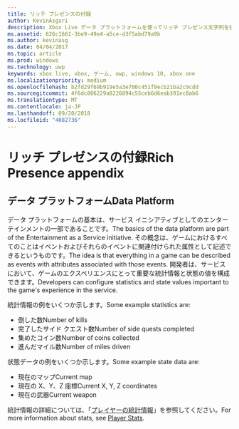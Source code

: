 ```yaml
---
title: リッチ プレゼンスの付録
author: KevinAsgari
description: Xbox Live データ プラットフォームを使ってリッチ プレゼンス文字列を強化する方法について説明します。
ms.assetid: 626c1661-3be9-49e4-a5ce-d3f5abd79a9b
ms.author: kevinasg
ms.date: 04/04/2017
ms.topic: article
ms.prod: windows
ms.technology: uwp
keywords: xbox live, xbox, ゲーム, uwp, windows 10, xbox one
ms.localizationpriority: medium
ms.openlocfilehash: b2fd29f69b919e5a3e700c451f9ecb21ba2c9cdd
ms.sourcegitcommit: 4f6dc806229a8226894c55ceb6d6eab391ec8ab6
ms.translationtype: MT
ms.contentlocale: ja-JP
ms.lasthandoff: 09/20/2018
ms.locfileid: "4082736"
---
```

# <a name="rich-presence-appendix"></a><span data-ttu-id="0d428-104">リッチ プレゼンスの付録</span><span class="sxs-lookup"><span data-stu-id="0d428-104">Rich Presence appendix</span></span>

## <a name="data-platform"></a><span data-ttu-id="0d428-105">データ プラットフォーム</span><span class="sxs-lookup"><span data-stu-id="0d428-105">Data Platform</span></span>

<span data-ttu-id="0d428-106">データ プラットフォームの基本は、サービス イニシアティブとしてのエンターテインメントの一部であることです。</span><span class="sxs-lookup"><span data-stu-id="0d428-106">The basics of the data platform are part of the Entertainment as a Service initiative.</span></span> <span data-ttu-id="0d428-107">その概念は、ゲームにおけるすべてのことはイベントおよびそれらのイベントに関連付けられた属性として記述できるというものです。</span><span class="sxs-lookup"><span data-stu-id="0d428-107">The idea is that everything in a game can be described as events with attributes associated with those events.</span></span> <span data-ttu-id="0d428-108">開発者は、サービスにおいて、ゲームのエクスペリエンスにとって重要な統計情報と状態の値を構成できます。</span><span class="sxs-lookup"><span data-stu-id="0d428-108">Developers can configure statistics and state values important to the game's experience in the service.</span></span>

<span data-ttu-id="0d428-109">統計情報の例をいくつか示します。</span><span class="sxs-lookup"><span data-stu-id="0d428-109">Some example statistics are:</span></span>

-   <span data-ttu-id="0d428-110">倒した数</span><span class="sxs-lookup"><span data-stu-id="0d428-110">Number of kills</span></span>
-   <span data-ttu-id="0d428-111">完了したサイド クエスト数</span><span class="sxs-lookup"><span data-stu-id="0d428-111">Number of side quests completed</span></span>
-   <span data-ttu-id="0d428-112">集めたコイン数</span><span class="sxs-lookup"><span data-stu-id="0d428-112">Number of coins collected</span></span>
-   <span data-ttu-id="0d428-113">進んだマイル数</span><span class="sxs-lookup"><span data-stu-id="0d428-113">Number of miles driven</span></span>

<span data-ttu-id="0d428-114">状態データの例をいくつか示します。</span><span class="sxs-lookup"><span data-stu-id="0d428-114">Some example state data are:</span></span>

-   <span data-ttu-id="0d428-115">現在のマップ</span><span class="sxs-lookup"><span data-stu-id="0d428-115">Current map</span></span>
-   <span data-ttu-id="0d428-116">現在の X、Y、Z 座標</span><span class="sxs-lookup"><span data-stu-id="0d428-116">Current X, Y, Z coordinates</span></span>
-   <span data-ttu-id="0d428-117">現在の武器</span><span class="sxs-lookup"><span data-stu-id="0d428-117">Current weapon</span></span>

<span data-ttu-id="0d428-118">統計情報の詳細については、「[プレイヤーの統計情報](../../leaderboards-and-stats-2017/player-stats.md)」を参照してください。</span><span class="sxs-lookup"><span data-stu-id="0d428-118">For more information about stats, see [Player Stats](../../leaderboards-and-stats-2017/player-stats.md).</span></span>
